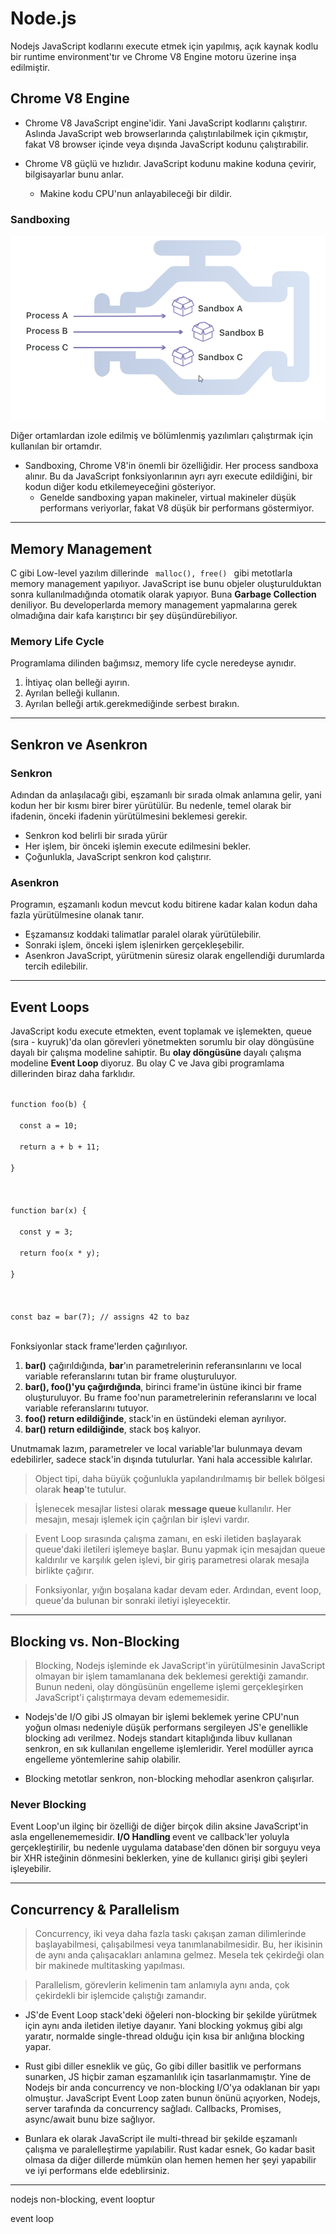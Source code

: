 # Node.js

Nodejs JavaScript kodlarını execute etmek için yapılmış, açık kaynak kodlu bir runtime environment'tır ve Chrome V8 Engine motoru üzerine inşa edilmiştir. 

## Chrome V8 Engine

- Chrome V8 JavaScript engine'idir. Yani JavaScript kodlarını çalıştırır. Aslında JavaScript web browserlarında çalıştırılabilmek için çıkmıştır, fakat V8 browser içinde veya dışında JavaScript kodunu çalıştırabilir.

- Chrome V8 güçlü ve hızlıdır. JavaScript kodunu makine koduna çevirir, bilgisayarlar bunu anlar.
    - Makine kodu CPU'nun anlayabileceği bir dildir. 

### Sandboxing

![alt text](./sandboxing.png)

Diğer ortamlardan izole edilmiş ve bölümlenmiş yazılımları çalıştırmak için kullanılan bir ortamdır.

- Sandboxing, Chrome V8'in önemli bir özelliğidir. Her process sandboxa alınır. Bu da JavaScript fonksiyonlarının ayrı ayrı execute edildiğini, bir kodun diğer kodu etkilemeyeceğini gösteriyor.
    - Genelde sandboxing yapan makineler, virtual makineler düşük performans veriyorlar, fakat V8 düşük bir performans göstermiyor.

---

## Memory Management

C gibi Low-level yazılım dillerinde <code> malloc(), free() </code> gibi metotlarla memory management yapılıyor. JavaScript ise bunu objeler oluşturulduktan sonra kullanılmadığında otomatik olarak yapıyor. Buna <b> Garbage Collection </b> deniliyor. Bu developerlarda memory management yapmalarına gerek olmadığına dair kafa karıştırıcı bir şey düşündürebiliyor.

### Memory Life Cycle

Programlama dilinden bağımsız, memory life cycle neredeyse aynıdır.

1. İhtiyaç olan belleği ayırın.
2. Ayrılan belleği kullanın.
3. Ayrılan belleği artık.gerekmediğinde serbest bırakın.

---

## Senkron ve Asenkron

### Senkron

Adından da anlaşılacağı gibi, eşzamanlı bir sırada olmak anlamına gelir, yani kodun her bir kısmı birer birer yürütülür. Bu nedenle, temel olarak bir ifadenin, önceki ifadenin yürütülmesini beklemesi gerekir.

- Senkron kod belirli bir sırada yürür
- Her işlem, bir önceki işlemin execute edilmesini bekler.
- Çoğunlukla, JavaScript senkron kod çalıştırır.

### Asenkron

Programın, eşzamanlı kodun mevcut kodu bitirene kadar kalan kodun daha fazla yürütülmesine olanak tanır.    

- Eşzamansız koddaki talimatlar paralel olarak yürütülebilir.
- Sonraki işlem, önceki işlem işlenirken gerçekleşebilir.
- Asenkron JavaScript, yürütmenin süresiz olarak engellendiği durumlarda tercih edilebilir.

---

## Event Loops

JavaScript kodu execute etmekten, event toplamak ve işlemekten, queue (sıra - kuyruk)'da olan görevleri yönetmekten sorumlu bir olay döngüsüne dayalı bir çalışma modeline sahiptir. Bu <b> olay döngüsüne </b> dayalı çalışma modeline <b> Event Loop </b> diyoruz. Bu olay C ve Java gibi programlama dillerinden biraz daha farklıdır.

<code> 
function foo(b) {<br>
  const a = 10;<br>
  return a + b + 11;<br>
}<br>
<br>
function bar(x) {<br>
  const y = 3;<br>
  return foo(x * y);<br>
}<br>
<br>
const baz = bar(7); // assigns 42 to baz
</code>

<br>

Fonksiyonlar stack frame'lerden çağırılıyor.

1. <b>bar()</b> çağırıldığında, <b>bar</b>'ın parametrelerinin referansınlarını ve local variable referanslarını tutan bir frame oluşturuluyor.
2. <b>bar(), foo()'yu çağırdığında</b>, birinci frame'in üstüne ikinci bir frame oluşturuluyor. Bu frame foo'nun parametrelerinin referanslarını ve local variable referanslarını tutuyor.
3. <b>foo() return edildiğinde</b>, stack'in en üstündeki eleman ayrılıyor.
4. <b>bar() return edildiğinde</b>, stack boş kalıyor.

Unutmamak lazım, parametreler ve local variable'lar bulunmaya devam edebilirler, sadece stack'in dışında tutulurlar. Yani hala accessible kalırlar.

> Object tipi, daha büyük çoğunlukla yapılandırılmamış bir bellek bölgesi olarak <b>heap</b>'te tutulur.

> İşlenecek mesajlar listesi olarak <b> message queue </b> kullanılır. Her mesajın, mesajı işlemek için çağrılan bir işlevi vardır.

> Event Loop sırasında çalışma zamanı, en eski iletiden başlayarak queue'daki iletileri işlemeye başlar. Bunu yapmak için mesajdan queue kaldırılır ve karşılık gelen işlevi, bir giriş parametresi olarak mesajla birlikte çağırır. 

> Fonksiyonlar, yığın boşalana kadar devam eder. Ardından, event loop, queue'da bulunan bir sonraki iletiyi işleyecektir.

---

## Blocking vs. Non-Blocking

> Blocking, Nodejs işleminde ek JavaScript'in yürütülmesinin JavaScript olmayan bir işlem tamamlanana dek beklemesi gerektiği zamandır. Bunun nedeni, olay döngüsünün engelleme işlemi gerçekleşirken JavaScript'i çalıştırmaya devam edememesidir.

- Nodejs'de I/O gibi JS olmayan bir işlemi beklemek yerine CPU'nun yoğun olması nedeniyle düşük performans sergileyen JS'e genellikle blocking adı verilmez. Nodejs standart kitaplığında libuv kullanan senkron, en sık kullanılan engelleme işlemleridir. Yerel modüller ayrıca engelleme yöntemlerine sahip olabilir.

- Blocking metotlar senkron, non-blocking mehodlar asenkron çalışırlar.  

### Never Blocking

Event Loop'un ilginç bir özelliği de diğer birçok dilin aksine JavaScript'in asla engellenememesidir. <b> I/O Handling </b> event ve callback'ler yoluyla gerçekleştirilir, bu nedenle uygulama database'den dönen bir sorguyu veya bir XHR isteğinin dönmesini beklerken, yine de kullanıcı girişi gibi şeyleri işleyebilir.

---

## Concurrency & Parallelism

> Concurrency, iki veya daha fazla taskı çakışan zaman dilimlerinde başlayabilmesi, çalışabilmesi veya tanımlanabilmesidir. Bu, her ikisinin de aynı anda çalışacakları anlamına gelmez. Mesela tek çekirdeği olan bir makinede multitasking yapılması.

> Parallelism, görevlerin kelimenin tam anlamıyla aynı anda, çok çekirdekli bir işlemcide çalıştığı zamandır.

- JS'de Event Loop stack'deki öğeleri non-blocking bir şekilde yürütmek için aynı anda iletiden iletiye dayanır. Yani blocking yokmuş gibi algı yaratır, normalde single-thread olduğu için kısa bir anlığına blocking yapar.

- Rust gibi diller esneklik ve güç, Go gibi diller basitlik ve performans sunarken, JS hiçbir zaman eşzamanlılık için tasarlanmamıştır. Yine de Nodejs bir anda concurrency ve non-blocking I/O'ya odaklanan bir yapı olmuştur. JavaScript Event Loop zaten bunun önünü açıyorken, Nodejs, server tarafında da concurrency sağladı. Callbacks, Promises, async/await bunu bize sağlıyor.

- Bunlara ek olarak JavaScript ile multi-thread bir şekilde eşzamanlı çalışma ve paralelleştirme yapılabilir. Rust kadar esnek, Go kadar basit olmasa da diğer dillerde mümkün olan hemen hemen her şeyi yapabilir ve iyi performans elde edeblirsiniz.

---

nodejs non-blocking, event looptur

event loop